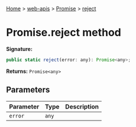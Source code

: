 [Home](./index) &gt; [web-apis](./web-apis.md) &gt; [Promise](./web-apis.promise.md) &gt; [reject](./web-apis.promise.reject.md)

# Promise.reject method


**Signature:**
```javascript
public static reject(error: any): Promise<any>;
```
**Returns:** `Promise<any>`

## Parameters

|  Parameter | Type | Description |
|  --- | --- | --- |
|  `error` | `any` |  |

